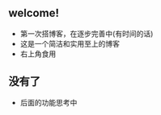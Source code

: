 
## welcome!
- 第一次搭博客，在逐步完善中(有时间的话)
- 这是一个简洁和实用至上的博客
- 右上角食用



<!-- .slide vertical=true -->
## 没有了
- 后面的功能思考中



